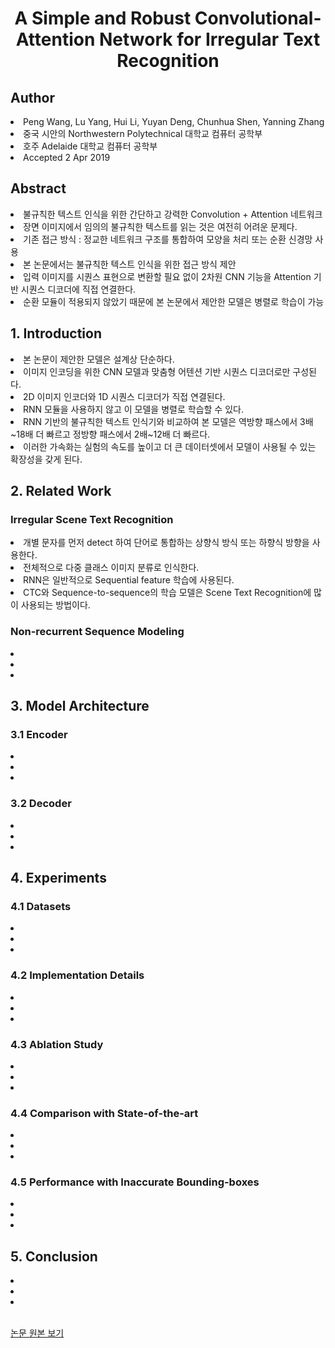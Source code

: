 <div align='center'>
    <h1> A Simple and Robust Convolutional-Attention Network for Irregular Text Recognition</h1>
</div>

<h2>Author</h2>
<li>Peng Wang, Lu Yang, Hui Li, Yuyan Deng, Chunhua Shen, Yanning Zhang</li>
<li>중국 시안의 Northwestern Polytechnical 대학교 컴퓨터 공학부</li>
<li>호주 Adelaide 대학교 컴퓨터 공학부</li>
<li>Accepted 2 Apr 2019</li>

<h2>Abstract</h2>
<li>불규칙한 텍스트 인식을 위한 간단하고 강력한 Convolution + Attention 네트워크</li>
<li>장면 이미지에서 임의의 불규칙한 텍스트를 읽는 것은 여전히 어려운 문제다.</li>
<li>기존 접근 방식 : 정교한 네트워크 구조를 통합하여 모양을 처리 또는 순환 신경망 사용</li>
<li>본 논문에서는 불규칙한 텍스트 인식을 위한 접근 방식 제안</li>
<li>입력 이미지를 시퀀스 표현으로 변환할 필요 없이 2차원 CNN 기능을 Attention 기반 시퀀스 디코더에 직접 연결한다.</li>
<li>순환 모듈이 적용되지 않았기 때문에 본 논문에서 제안한 모델은 병렬로 학습이 가능</li>

<h2>1. Introduction</h2>
<li>본 논문이 제안한 모델은 설계상 단순하다.</li>
<li>이미지 인코딩을 위한 CNN 모델과 맞춤형 어텐션 기반 시퀀스 디코더로만 구성된다.</li>
<li>2D 이미지 인코더와 1D 시퀀스 디코더가 직접 연결된다.</li>
<li>RNN 모듈을 사용하지 않고 이 모델을 병렬로 학습할 수 있다.</li>
<li>RNN 기반의 불규칙한 텍스트 인식기와 비교하여 본 모델은 역방향 패스에서 3배~18배 더 빠르고 정방향 패스에서 2배~12배 더 빠르다.</li>
<li>이러한 가속화는 실험의 속도를 높이고 더 큰 데이터셋에서 모델이 사용될 수 있는 확장성을 갖게 된다.</li>

<h2>2. Related Work</h2>
<h3>Irregular Scene Text Recognition</h3>
<li>개별 문자를 먼저 detect 하여 단어로 통합하는 상향식 방식 또는 하향식 방향을 사용한다.</li>
<li>전체적으로 다중 클래스 이미지 분류로 인식한다.</li>
<li>RNN은 일반적으로 Sequential feature 학습에 사용된다.</li>
<li>CTC와 Sequence-to-sequence의 학습 모델은 Scene Text Recognition에 많이 사용되는 방법이다.</li>

<h3>Non-recurrent Sequence Modeling</h3>
<li></li>
<li></li>
<li></li>

<h2>3. Model Architecture</h2>
<h3>3.1 Encoder</h3>
<li></li>
<li></li>
<li></li>

<h3>3.2 Decoder </h3>
<li></li>
<li></li>
<li></li>

<h2>4. Experiments</h2>
<h3>4.1 Datasets</h3>
<li></li>
<li></li>
<li></li>

<h3>4.2 Implementation Details</h3>
<li></li>
<li></li>
<li></li>

<h3>4.3 Ablation Study</h3>
<li></li>
<li></li>
<li></li>

<h3>4.4 Comparison with State-of-the-art</h3>
<li></li>
<li></li>
<li></li>

<h3>4.5 Performance with Inaccurate Bounding-boxes</h3>
<li></li>
<li></li>
<li></li>

<h2>5. Conclusion</h2>
<li></li>
<li></li>
<li></li>

<br>

<a href='https://www.researchgate.net/publication/332169025_A_Simple_and_Robust_Convolutional-Attention_Network_for_Irregular_Text_Recognition'>논문 원본 보기</a>